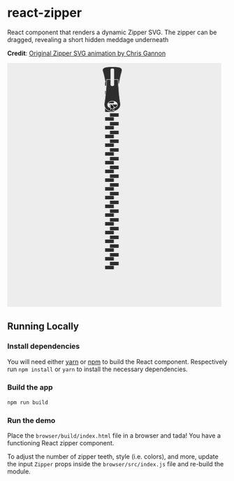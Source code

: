 # react-zipper 

React component that renders a dynamic Zipper SVG. The zipper can be dragged, revealing a short hidden meddage underneath

**Credit**: [Original Zipper SVG animation by Chris Gannon](http://codepen.io/chrisgannon/pen/aOJxeo)

![Zipping Animation](./.github/zipping.gif)

## Running Locally

### Install dependencies

You will need either [yarn](https://yarnpkg.com/) or [npm](https://www.npmjs.com/) to build the React component. Respectively run `npm install` or `yarn` to install the necessary dependencies.

### Build the app

```sh
npm run build
```

### Run the demo

Place the `browser/build/index.html` file in a browser and tada! You have a functioning React zipper component.

To adjust the number of zipper teeth, style (i.e. colors), and more, update the input `Zipper` props inside the `browser/src/index.js` file and re-build the module.